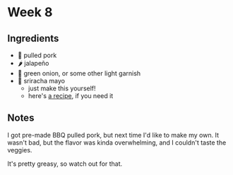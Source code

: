 # Week 8

## Ingredients

- 🐷 pulled pork
- 🌶 jalapeño
- 🎩 green onion, or some other light garnish
- 🐔 sriracha mayo
  - just make this yourself!
  - here's [a recipe](https://petersfoodadventures.com/2016/06/27/sriracha-mayo/), if you need it

## Notes

I got pre-made BBQ pulled pork, but next time I'd like to make my own. It wasn't bad, but the flavor was kinda overwhelming, and I couldn't taste the veggies.

It's pretty greasy, so watch out for that.
